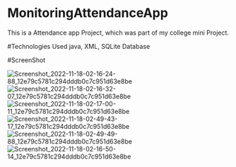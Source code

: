 # MonitoringAttendanceApp
This is a Attendance app Project, which was part of my college mini Project.

#Technologies Used
java, XML, SQLite Database

#ScreenShot

![Screenshot_2022-11-18-02-16-24-88_12e79c5781c294dddb0c7c951d63e8be](https://user-images.githubusercontent.com/84559341/204736726-930e364c-fadf-4728-97f1-1c9ce2f84e25.jpg)
![Screenshot_2022-11-18-02-16-32-07_12e79c5781c294dddb0c7c951d63e8be](https://user-images.githubusercontent.com/84559341/204736737-28f260b3-3f1b-42b5-bf8c-fb86c44c4f04.jpg)
![Screenshot_2022-11-18-02-17-00-11_12e79c5781c294dddb0c7c951d63e8be](https://user-images.githubusercontent.com/84559341/204736741-bb8291fc-3ff5-45d5-91ff-d33ee3a2c0f6.jpg)
![Screenshot_2022-11-18-02-49-43-17_12e79c5781c294dddb0c7c951d63e8be](https://user-images.githubusercontent.com/84559341/204736744-f86424b7-95dd-4509-b39d-7d9e624c8e6a.jpg)
![Screenshot_2022-11-18-02-49-49-88_12e79c5781c294dddb0c7c951d63e8be](https://user-images.githubusercontent.com/84559341/204736746-a14449c9-6752-4bbf-8548-e6465291768b.jpg)
![Screenshot_2022-11-18-02-16-50-14_12e79c5781c294dddb0c7c951d63e8be](https://user-images.githubusercontent.com/84559341/204736750-3ba872d7-41c0-4c07-a8d9-d3f9e1cd2639.jpg)
